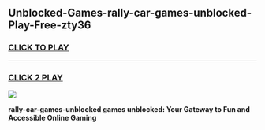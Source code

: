 
## Unblocked-Games-rally-car-games-unblocked-Play-Free-zty36
<h3>
<a href="https://premium76.site?title=rally-car-games-unblocked&ref=18A">CLICK TO PLAY</a></h3>
<hr>

<h3>
<a href="https://premium76.site?title=rally-car-games-unblocked&ref=18A">CLICK 2 PLAY</a>
  
</h3>

<a href="https://premium76.site?title=rally-car-games-unblocked&ref=18A"><img src="https://clearcache.store/games.png"></a>


**rally-car-games-unblocked games unblocked: Your Gateway to Fun and Accessible Online Gaming**

